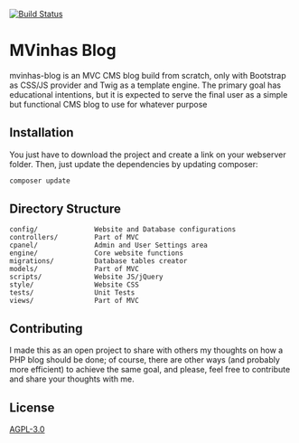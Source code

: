 [![Build Status](https://travis-ci.org/MVinhas/mvinhas-blog.svg?branch=master)](https://travis-ci.org/github/MVinhas/mvinhas-blog)
# MVinhas Blog

mvinhas-blog is an MVC CMS blog build from scratch, only with Bootstrap as CSS/JS provider and Twig as a template engine. The primary goal has educational intentions, but it is expected to serve the final user as a simple but functional CMS blog to use for whatever purpose

## Installation

You just have to download the project and create a link on your webserver folder. Then, just update the dependencies by updating composer:

```bash
composer update
```
## Directory Structure
```
config/              Website and Database configurations
controllers/         Part of MVC
cpanel/              Admin and User Settings area
engine/              Core website functions
migrations/          Database tables creator
models/              Part of MVC
scripts/             Website JS/jQuery
style/               Website CSS
tests/               Unit Tests
views/               Part of MVC
```

## Contributing
I made this as an open project to share with others my thoughts on how a PHP blog should be done; of course, there are other ways (and probably more efficient) to achieve the same goal, and please, feel free to contribute and share your thoughts with me.

## License
[AGPL-3.0](https://choosealicense.com/licenses/agpl-3.0/)